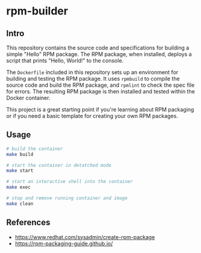 # rpm-builder

## Intro

This repository contains the source code and specifications for building a simple "Hello" RPM package. The RPM package, when installed, deploys a script that prints "Hello, World!" to the console.

The `Dockerfile` included in this repository sets up an environment for building and testing the RPM package. It uses `rpmbuild` to compile the source code and build the RPM package, and `rpmlint` to check the spec file for errors. The resulting RPM package is then installed and tested within the Docker container.

This project is a great starting point if you're learning about RPM packaging or if you need a basic template for creating your own RPM packages.

## Usage

```bash
# build the container
make build

# start the container in detatched mode
make start

# start an interactive shell into the container
make exec

# stop and remove running container and image
make clean
```

## References

- <https://www.redhat.com/sysadmin/create-rpm-package>
- <https://rpm-packaging-guide.github.io/>
